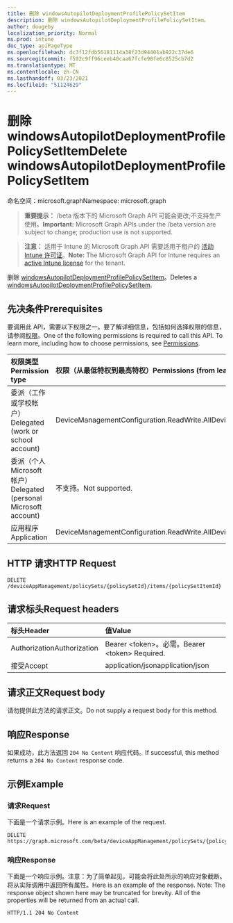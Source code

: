 ```yaml
---
title: 删除 windowsAutopilotDeploymentProfilePolicySetItem
description: 删除 windowsAutopilotDeploymentProfilePolicySetItem。
author: dougeby
localization_priority: Normal
ms.prod: intune
doc_type: apiPageType
ms.openlocfilehash: dc3f12fdb56181114a38f23d94401ab922c37de6
ms.sourcegitcommit: f592c9ff96ceeb40caa67fcfe90fe6c8525cb7d2
ms.translationtype: MT
ms.contentlocale: zh-CN
ms.lasthandoff: 03/23/2021
ms.locfileid: "51124629"
---
```

# <a name="delete-windowsautopilotdeploymentprofilepolicysetitem"></a><span data-ttu-id="906c8-103">删除 windowsAutopilotDeploymentProfilePolicySetItem</span><span class="sxs-lookup"><span data-stu-id="906c8-103">Delete windowsAutopilotDeploymentProfilePolicySetItem</span></span>

<span data-ttu-id="906c8-104">命名空间：microsoft.graph</span><span class="sxs-lookup"><span data-stu-id="906c8-104">Namespace: microsoft.graph</span></span>

> <span data-ttu-id="906c8-105">**重要提示：** /beta 版本下的 Microsoft Graph API 可能会更改;不支持生产使用。</span><span class="sxs-lookup"><span data-stu-id="906c8-105">**Important:** Microsoft Graph APIs under the /beta version are subject to change; production use is not supported.</span></span>

> <span data-ttu-id="906c8-106">**注意：** 适用于 Intune 的 Microsoft Graph API 需要适用于租户的 [活动 Intune 许可证](https://go.microsoft.com/fwlink/?linkid=839381)。</span><span class="sxs-lookup"><span data-stu-id="906c8-106">**Note:** The Microsoft Graph API for Intune requires an [active Intune license](https://go.microsoft.com/fwlink/?linkid=839381) for the tenant.</span></span>

<span data-ttu-id="906c8-107">删除 [windowsAutopilotDeploymentProfilePolicySetItem](../resources/intune-policyset-windowsautopilotdeploymentprofilepolicysetitem.md)。</span><span class="sxs-lookup"><span data-stu-id="906c8-107">Deletes a [windowsAutopilotDeploymentProfilePolicySetItem](../resources/intune-policyset-windowsautopilotdeploymentprofilepolicysetitem.md).</span></span>

## <a name="prerequisites"></a><span data-ttu-id="906c8-108">先决条件</span><span class="sxs-lookup"><span data-stu-id="906c8-108">Prerequisites</span></span>
<span data-ttu-id="906c8-p101">要调用此 API，需要以下权限之一。要了解详细信息，包括如何选择权限的信息，请参阅[权限](/graph/permissions-reference)。</span><span class="sxs-lookup"><span data-stu-id="906c8-p101">One of the following permissions is required to call this API. To learn more, including how to choose permissions, see [Permissions](/graph/permissions-reference).</span></span>

|<span data-ttu-id="906c8-111">权限类型</span><span class="sxs-lookup"><span data-stu-id="906c8-111">Permission type</span></span>|<span data-ttu-id="906c8-112">权限（从最低特权到最高特权）</span><span class="sxs-lookup"><span data-stu-id="906c8-112">Permissions (from least to most privileged)</span></span>|
|:---|:---|
|<span data-ttu-id="906c8-113">委派（工作或学校帐户）</span><span class="sxs-lookup"><span data-stu-id="906c8-113">Delegated (work or school account)</span></span>|<span data-ttu-id="906c8-114">DeviceManagementConfiguration.ReadWrite.All</span><span class="sxs-lookup"><span data-stu-id="906c8-114">DeviceManagementConfiguration.ReadWrite.All</span></span>|
|<span data-ttu-id="906c8-115">委派（个人 Microsoft 帐户）</span><span class="sxs-lookup"><span data-stu-id="906c8-115">Delegated (personal Microsoft account)</span></span>|<span data-ttu-id="906c8-116">不支持。</span><span class="sxs-lookup"><span data-stu-id="906c8-116">Not supported.</span></span>|
|<span data-ttu-id="906c8-117">应用程序</span><span class="sxs-lookup"><span data-stu-id="906c8-117">Application</span></span>|<span data-ttu-id="906c8-118">DeviceManagementConfiguration.ReadWrite.All</span><span class="sxs-lookup"><span data-stu-id="906c8-118">DeviceManagementConfiguration.ReadWrite.All</span></span>|

## <a name="http-request"></a><span data-ttu-id="906c8-119">HTTP 请求</span><span class="sxs-lookup"><span data-stu-id="906c8-119">HTTP Request</span></span>
<!-- {
  "blockType": "ignored"
}
-->
``` http
DELETE /deviceAppManagement/policySets/{policySetId}/items/{policySetItemId}
```

## <a name="request-headers"></a><span data-ttu-id="906c8-120">请求标头</span><span class="sxs-lookup"><span data-stu-id="906c8-120">Request headers</span></span>
|<span data-ttu-id="906c8-121">标头</span><span class="sxs-lookup"><span data-stu-id="906c8-121">Header</span></span>|<span data-ttu-id="906c8-122">值</span><span class="sxs-lookup"><span data-stu-id="906c8-122">Value</span></span>|
|:---|:---|
|<span data-ttu-id="906c8-123">Authorization</span><span class="sxs-lookup"><span data-stu-id="906c8-123">Authorization</span></span>|<span data-ttu-id="906c8-124">Bearer &lt;token&gt;。必需。</span><span class="sxs-lookup"><span data-stu-id="906c8-124">Bearer &lt;token&gt; Required.</span></span>|
|<span data-ttu-id="906c8-125">接受</span><span class="sxs-lookup"><span data-stu-id="906c8-125">Accept</span></span>|<span data-ttu-id="906c8-126">application/json</span><span class="sxs-lookup"><span data-stu-id="906c8-126">application/json</span></span>|

## <a name="request-body"></a><span data-ttu-id="906c8-127">请求正文</span><span class="sxs-lookup"><span data-stu-id="906c8-127">Request body</span></span>
<span data-ttu-id="906c8-128">请勿提供此方法的请求正文。</span><span class="sxs-lookup"><span data-stu-id="906c8-128">Do not supply a request body for this method.</span></span>

## <a name="response"></a><span data-ttu-id="906c8-129">响应</span><span class="sxs-lookup"><span data-stu-id="906c8-129">Response</span></span>
<span data-ttu-id="906c8-130">如果成功，此方法返回 `204 No Content` 响应代码。</span><span class="sxs-lookup"><span data-stu-id="906c8-130">If successful, this method returns a `204 No Content` response code.</span></span>

## <a name="example"></a><span data-ttu-id="906c8-131">示例</span><span class="sxs-lookup"><span data-stu-id="906c8-131">Example</span></span>

### <a name="request"></a><span data-ttu-id="906c8-132">请求</span><span class="sxs-lookup"><span data-stu-id="906c8-132">Request</span></span>
<span data-ttu-id="906c8-133">下面是一个请求示例。</span><span class="sxs-lookup"><span data-stu-id="906c8-133">Here is an example of the request.</span></span>
``` http
DELETE https://graph.microsoft.com/beta/deviceAppManagement/policySets/{policySetId}/items/{policySetItemId}
```

### <a name="response"></a><span data-ttu-id="906c8-134">响应</span><span class="sxs-lookup"><span data-stu-id="906c8-134">Response</span></span>
<span data-ttu-id="906c8-p102">下面是一个响应示例。注意：为了简单起见，可能会将此处所示的响应对象截断。将从实际调用中返回所有属性。</span><span class="sxs-lookup"><span data-stu-id="906c8-p102">Here is an example of the response. Note: The response object shown here may be truncated for brevity. All of the properties will be returned from an actual call.</span></span>
``` http
HTTP/1.1 204 No Content
```




